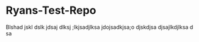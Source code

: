 # Ryans-Test-Repo
Blshad jskl dslk jdsaj dlksj ;lkjsadjlksa jdojsadkjsa;o djskdjsa djsajlkdjlksa d sa
